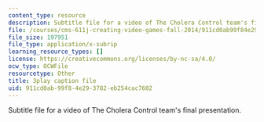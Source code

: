```yaml
---
content_type: resource
description: Subtitle file for a video of The Cholera Control team's final presentation.
file: /courses/cms-611j-creating-video-games-fall-2014/911cd0ab99f84e293782eb254cac7602_sKolTx6sxUo.srt
file_size: 197951
file_type: application/x-subrip
learning_resource_types: []
license: https://creativecommons.org/licenses/by-nc-sa/4.0/
ocw_type: OCWFile
resourcetype: Other
title: 3play caption file
uid: 911cd0ab-99f8-4e29-3782-eb254cac7602
---
```

Subtitle file for a video of The Cholera Control team's final presentation.